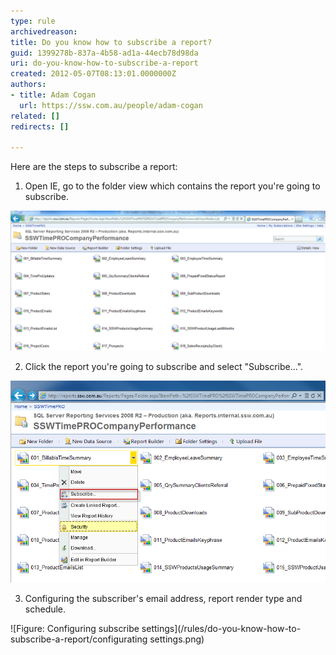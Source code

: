```yaml
---
type: rule
archivedreason: 
title: Do you know how to subscribe a report?
guid: 1399278b-837a-4b58-ad1a-44ecb78d98da
uri: do-you-know-how-to-subscribe-a-report
created: 2012-05-07T08:13:01.0000000Z
authors:
- title: Adam Cogan
  url: https://ssw.com.au/people/adam-cogan
related: []
redirects: []

---
```


Here are the steps to subscribe a report:

<!--endintro-->

1. Open IE, go to the folder view which contains the report you're going to subscribe.

![Figure: Reports folder view](/rules/do-you-know-how-to-subscribe-a-report/reportFolderView.png)

2. Click the report you're going to subscribe and select "Subscribe...".

![Figure: Subscribe report](/rules/do-you-know-how-to-subscribe-a-report/subscribeReport.png) 

3. Configuring the subscriber's email address, report render type and schedule.

![Figure: Configuring subscribe settings](/rules/do-you-know-how-to-subscribe-a-report/configurating settings.png) 

